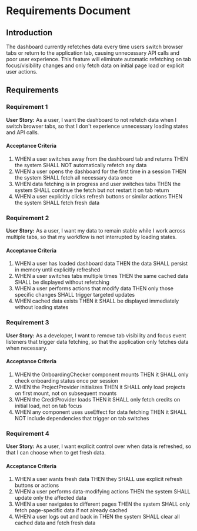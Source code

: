 # Requirements Document

## Introduction

The dashboard currently refetches data every time users switch browser tabs or return to the application tab, causing unnecessary API calls and poor user experience. This feature will eliminate automatic refetching on tab focus/visibility changes and only fetch data on initial page load or explicit user actions.

## Requirements

### Requirement 1

**User Story:** As a user, I want the dashboard to not refetch data when I switch browser tabs, so that I don't experience unnecessary loading states and API calls.

#### Acceptance Criteria

1. WHEN a user switches away from the dashboard tab and returns THEN the system SHALL NOT automatically refetch any data
2. WHEN a user opens the dashboard for the first time in a session THEN the system SHALL fetch all necessary data once
3. WHEN data fetching is in progress and user switches tabs THEN the system SHALL continue the fetch but not restart it on tab return
4. WHEN a user explicitly clicks refresh buttons or similar actions THEN the system SHALL fetch fresh data

### Requirement 2

**User Story:** As a user, I want my data to remain stable while I work across multiple tabs, so that my workflow is not interrupted by loading states.

#### Acceptance Criteria

1. WHEN a user has loaded dashboard data THEN the data SHALL persist in memory until explicitly refreshed
2. WHEN a user switches tabs multiple times THEN the same cached data SHALL be displayed without refetching
3. WHEN a user performs actions that modify data THEN only those specific changes SHALL trigger targeted updates
4. WHEN cached data exists THEN it SHALL be displayed immediately without loading states

### Requirement 3

**User Story:** As a developer, I want to remove tab visibility and focus event listeners that trigger data fetching, so that the application only fetches data when necessary.

#### Acceptance Criteria

1. WHEN the OnboardingChecker component mounts THEN it SHALL only check onboarding status once per session
2. WHEN the ProjectProvider initializes THEN it SHALL only load projects on first mount, not on subsequent mounts
3. WHEN the CreditProvider loads THEN it SHALL only fetch credits on initial load, not on tab focus
4. WHEN any component uses useEffect for data fetching THEN it SHALL NOT include dependencies that trigger on tab switches

### Requirement 4

**User Story:** As a user, I want explicit control over when data is refreshed, so that I can choose when to get fresh data.

#### Acceptance Criteria

1. WHEN a user wants fresh data THEN they SHALL use explicit refresh buttons or actions
2. WHEN a user performs data-modifying actions THEN the system SHALL update only the affected data
3. WHEN a user navigates to different pages THEN the system SHALL only fetch page-specific data if not already cached
4. WHEN a user logs out and back in THEN the system SHALL clear all cached data and fetch fresh data